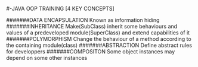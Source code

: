 #-JAVA OOP TRAINING [4 KEY CONCEPTS]

#######DATA ENCAPSULATION
Known as information hiding
#######INHERITANCE
Make(SubClass) inherit some behaviours and values of a predeveloped module(SuperClass)
and extend capabilities of it
#######POLYMORPHISM
Change the behaviour of a method according to the containing module(class)
#######ABSTRACTION
Define abstract rules for developpers 
#######COMPOSITON
Some object instances may depend on some other instances
